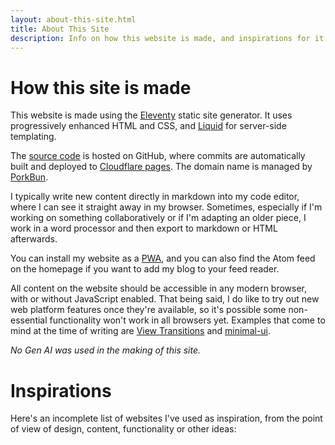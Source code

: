 ```yaml
---
layout: about-this-site.html
title: About This Site
description: Info on how this website is made, and inspirations for it
---
```


# How this site is made

This website is made using the [Eleventy](www.11ty.dev) static site generator. It uses progressively enhanced HTML and CSS, and [Liquid](https://shopify.github.io/liquid/) for server-side templating.

The [source code](https://github.com/FormularSumo/formularsumo.co.uk) is hosted on GitHub, where commits are automatically built and deployed to [Cloudflare pages](https://pages.cloudflare.com/). The domain name is managed by [PorkBun](porkbun.com/).

I typically write new content directly in markdown into my code editor, where I can see it straight away in my browser. Sometimes, especially if I'm working on something collaboratively or if I'm adapting an older piece, I work in a word processor and then export to markdown or HTML afterwards.

You can install my website as a [PWA](https://developer.mozilla.org/en-US/docs/Web/Progressive_web_apps), and you can also find the Atom feed on the homepage if you want to add my blog to your feed reader.

All content on the website should be accessible in any modern browser, with or without JavaScript enabled. That being said, I do like to try out new web platform features once they're available, so it's possible some non-essential functionality won't work in all browsers yet. Examples that come to mind at the time of writing are [View Transitions](https://developer.mozilla.org/en-US/docs/Web/CSS/CSS_view_transitions) and [minimal-ui](https://developer.mozilla.org/en-US/docs/Web/Progressive_web_apps/Manifest/Reference/display#syntax:~:text=minimal%2Dui,-39).

*No Gen AI was used in the making of this site.*

# Inspirations

Here's an incomplete list of websites I've used as inspiration, from the point of view of design, content, functionality or other ideas:
